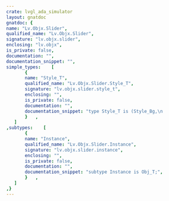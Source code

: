 ```yaml
---
crate: lvgl_ada_simulator
layout: gnatdoc
gnatdoc: {
name: "Lv.Objx.Slider",
qualified_name: "Lv.Objx.Slider",
signature: "lv.objx.slider",
enclosing: "lv.objx",
is_private: false,
documentation: "",
documentation_snippet: "",
simple_types:    [
       {
       name: "Style_T",
       qualified_name: "Lv.Objx.Slider.Style_T",
       signature: "lv.objx.slider.style_t",
       enclosing: "",
       is_private: false,
       documentation: "",
       documentation_snippet: "type Style_T is (Style_Bg,\n                 Style_Indic,\n                 Style_Knob);",
       }   ,
   ]
,subtypes:    [
       {
       name: "Instance",
       qualified_name: "Lv.Objx.Slider.Instance",
       signature: "lv.objx.slider.instance",
       enclosing: "",
       is_private: false,
       documentation: "",
       documentation_snippet: "subtype Instance is Obj_T;",
       }   ,
   ]
,}
---
```

